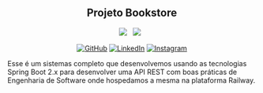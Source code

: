 <div align="center">

## Projeto Bookstore

</div>

<p align="center">
<img src="https://img.shields.io/badge/Java%20-%23F7DF1E.svg?&style=for-the-badge&color=F7DF1E" />&nbsp;&nbsp;
<img src="https://img.shields.io/badge/Git flow%20-%23F7DF1E.svg?&style=for-the-badge&color=000" />&nbsp;&nbsp;
</p>

<p align="center">
	<a href="https://github.com/guilhermeDresscode"><img src="https://img.icons8.com/bubbles/50/000000/github.png" alt="GitHub"/></a>
	<a href="https://www.linkedin.com/in/luiz-guilherme-006773211/"><img src="https://img.icons8.com/bubbles/50/000000/linkedin.png" alt="LinkedIn"/></a>
	<a href=""><img src="https://img.icons8.com/bubbles/50/000000/instagram.png" alt="Instagram"/></a>
</p>
Esse é um sistemas completo que desenvolvemos usando as tecnologias Spring Boot 2.x para desenvolver uma API REST com boas práticas de Engenharia de Software onde hospedamos a mesma na plataforma Railway.
